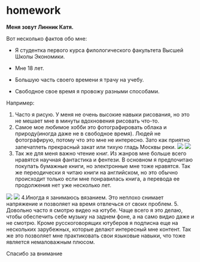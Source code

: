 # homework



**Меня зовут Линник Катя.**

  Вот несколько фактов обо мне:
+ Я студентка первого курса филологического факультета Высшей Школы Экономики.
 + Мне 18 лет. 
 + Большую часть своего времени я трачу на учебу.
 
+ Свободное свое время я провожу разными способами.
 
 Например:
 1. Часто я рисую. У меня не очень высокие навыки рисования, но это не мешает мне в минуты вдохновения рисовать что-то.
 2. Самое мое любимое хобби это фотографировать облака и природу(иногда даже не в свободное время). Людей не фотографирую, потому что это мне не интересно. Зато как приятно запечатлеть прекрасный закат или тихую гладь Москвы реки.
![](https://pp.userapi.com/c840333/v840333491/4e74c/7gOwBWKPIME.jpg)
![](https://pp.userapi.com/c840234/v840234491/6d7b4/oBzQX2HpTsY.jpg)
 3. Так же для меня важно чтение книг. Из жанров мне больше всего нравятся научная фантастика и фентези. В основном я предпочитаю покупать бумажные книги, но электронные мне тоже нравятся. Так же переодически я читаю книги на английском, но это обычно происходит только если мне понравилась книга, а перевода ее продолжения нет уже несколько лет.
 
 ![](http://static.librebook.me/uploads/pics/01/55/060.jpg)
 ![](https://ozon-st.cdn.ngenix.net/multimedia/1020588428.jpg)
 4.Иногда я занимаюсь вязанием. Это неплохо снимает напряжение и позволяет на время отвлечься от своих проблем.
 5. Довольно часто я смотрю видео на ютубе. Чаще всего я это делаю, чтобы обеспечить себе музыку на заднем фоне, а на само видио даже и не смотрю. Кроме русскоговорящих ютуберов я подписна еще на нескольких зарубежных, которые делают интересный мне контент. Так же это позволяет мне практиковать свои языковые навыки, что тоже является немаловажным плюсом.
 
 
 Спасибо за внимание
 
